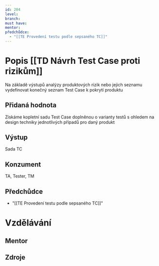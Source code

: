 ```yaml
---
id: 204
level: 
branch: 
must have: 
mentor: 
předchůdce: 
  - "[[TE Provedení testu podle sepsaného TC]]"
---
```



# Popis [[TD Návrh Test Case proti rizikům]]
Na základě výstupů analýzy produktových rizik nebo jejich seznamu vydefinovat konečný seznam Test Case k pokrytí produktu

## Přidaná hodnota
Získáme kopletní sadu Test Case doplněnou o varianty testů s ohledem na design techniky jednotlivých případů pro daný produkt

## Výstup
Sada TC

## Konzument
TA, Tester, TM

## Předchůdce

  - "[[TE Provedení testu podle sepsaného TC]]"

# Vzdělávání


## Mentor


## Zdroje